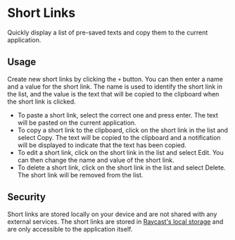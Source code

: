 # Short Links

Quickly display a list of pre-saved texts and copy them to the current application.

## Usage

Create new short links by clicking the `+` button. You can then enter a name and a value for the short link. The name is used to identify the short link in the list, and the value is the text that will be copied to the clipboard when the short link is clicked.

- To paste a short link, select the correct one and press enter. The text will be pasted on the current application.
- To copy a short link to the clipboard, click on the short link in the list and select Copy. The text will be copied to the clipboard and a notification will be displayed to indicate that the text has been copied.
- To edit a short link, click on the short link in the list and select Edit. You can then change the name and value of the short link.
- To delete a short link, click on the short link in the list and select Delete. The short link will be removed from the list.

## Security

Short links are stored locally on your device and are not shared with any external services. The short links are stored in [Raycast's local storage](https://developers.raycast.com/api-reference/storage#localstorage.values) and are only accessible to the application itself.
